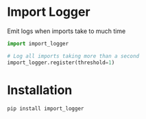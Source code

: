# Import Logger

Emit logs when imports take to much time

```python
import import_logger

# Log all imports taking more than a second
import_logger.register(threshold=1)
```

# Installation

```
pip install import_logger
```
